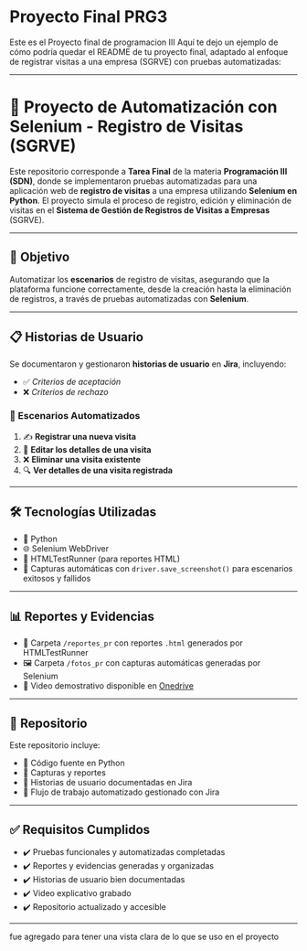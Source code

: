 # Proyecto Final PRG3
Este es el Proyecto final de programacion III Aquí te dejo un ejemplo de cómo podría quedar el README de tu proyecto final, adaptado al enfoque de registrar visitas a una empresa (SGRVE) con pruebas automatizadas:

---

# 🎯 Proyecto de Automatización con Selenium - Registro de Visitas (SGRVE)

Este repositorio corresponde a **Tarea Final** de la materia **Programación III (SDN)**, donde se implementaron pruebas automatizadas para una aplicación web de **registro de visitas** a una empresa utilizando **Selenium en Python**. El proyecto simula el proceso de registro, edición y eliminación de visitas en el **Sistema de Gestión de Registros de Visitas a Empresas** (SGRVE).

---

## 🌟 Objetivo
Automatizar los **escenarios** de registro de visitas, asegurando que la plataforma funcione correctamente, desde la creación hasta la eliminación de registros, a través de pruebas automatizadas con **Selenium**.

---

## 📋 Historias de Usuario
Se documentaron y gestionaron **historias de usuario** en **Jira**, incluyendo:

- ✅ *Criterios de aceptación*
- ❌ *Criterios de rechazo*

### 🔁 Escenarios Automatizados

1. ✍️ **Registrar una nueva visita**
2. 📝 **Editar los detalles de una visita**
3. ❌ **Eliminar una visita existente**
4. 🔍 **Ver detalles de una visita registrada**

---

## 🛠️ Tecnologías Utilizadas

- 🐍 Python 
- 🌐 Selenium WebDriver
- 📄 HTMLTestRunner (para reportes HTML)
- 📸 Capturas automáticas con `driver.save_screenshot()` para escenarios exitosos y fallidos

---

## 📊 Reportes y Evidencias

- 📁 Carpeta `/reportes_pr` con reportes `.html` generados por HTMLTestRunner
- 🖼️ Carpeta `/fotos_pr` con capturas automáticas generadas por Selenium
- 🎥 Video demostrativo disponible en [Onedrive]()

---

## 📂 Repositorio

Este repositorio incluye:

- 📌 Código fuente en Python
- 🧾 Capturas y reportes
- 📝 Historias de usuario documentadas en Jira
- 🔁 Flujo de trabajo automatizado gestionado con Jira

---

## ✅ Requisitos Cumplidos

- ✔️ Pruebas funcionales y automatizadas completadas
- ✔️ Reportes y evidencias generadas y organizadas
- ✔️ Historias de usuario bien documentadas
- ✔️ Video explicativo grabado
- ✔️ Repositorio actualizado y accesible

---
fue agregado para tener una vista clara de lo que se uso en el proyecto 

